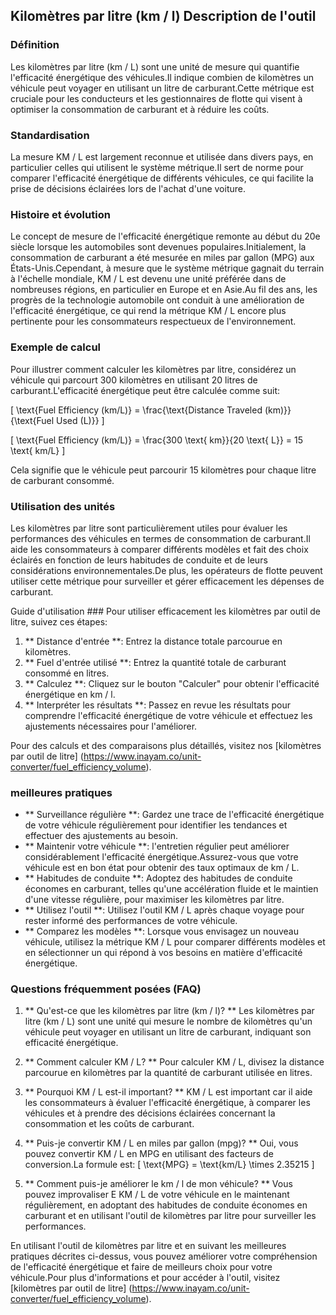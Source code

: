 ## Kilomètres par litre (km / l) Description de l'outil

### Définition
Les kilomètres par litre (km / L) sont une unité de mesure qui quantifie l'efficacité énergétique des véhicules.Il indique combien de kilomètres un véhicule peut voyager en utilisant un litre de carburant.Cette métrique est cruciale pour les conducteurs et les gestionnaires de flotte qui visent à optimiser la consommation de carburant et à réduire les coûts.

### Standardisation
La mesure KM / L est largement reconnue et utilisée dans divers pays, en particulier celles qui utilisent le système métrique.Il sert de norme pour comparer l'efficacité énergétique de différents véhicules, ce qui facilite la prise de décisions éclairées lors de l'achat d'une voiture.

### Histoire et évolution
Le concept de mesure de l'efficacité énergétique remonte au début du 20e siècle lorsque les automobiles sont devenues populaires.Initialement, la consommation de carburant a été mesurée en miles par gallon (MPG) aux États-Unis.Cependant, à mesure que le système métrique gagnait du terrain à l'échelle mondiale, KM / L est devenu une unité préférée dans de nombreuses régions, en particulier en Europe et en Asie.Au fil des ans, les progrès de la technologie automobile ont conduit à une amélioration de l'efficacité énergétique, ce qui rend la métrique KM / L encore plus pertinente pour les consommateurs respectueux de l'environnement.

### Exemple de calcul
Pour illustrer comment calculer les kilomètres par litre, considérez un véhicule qui parcourt 300 kilomètres en utilisant 20 litres de carburant.L'efficacité énergétique peut être calculée comme suit:

\[ \text{Fuel Efficiency (km/L)} = \frac{\text{Distance Traveled (km)}}{\text{Fuel Used (L)}} \]

\[ \text{Fuel Efficiency (km/L)} = \frac{300 \text{ km}}{20 \text{ L}} = 15 \text{ km/L} \]

Cela signifie que le véhicule peut parcourir 15 kilomètres pour chaque litre de carburant consommé.

### Utilisation des unités
Les kilomètres par litre sont particulièrement utiles pour évaluer les performances des véhicules en termes de consommation de carburant.Il aide les consommateurs à comparer différents modèles et fait des choix éclairés en fonction de leurs habitudes de conduite et de leurs considérations environnementales.De plus, les opérateurs de flotte peuvent utiliser cette métrique pour surveiller et gérer efficacement les dépenses de carburant.

Guide d'utilisation ###
Pour utiliser efficacement les kilomètres par outil de litre, suivez ces étapes:

1. ** Distance d'entrée **: Entrez la distance totale parcourue en kilomètres.
2. ** Fuel d'entrée utilisé **: Entrez la quantité totale de carburant consommé en litres.
3. ** Calculez **: Cliquez sur le bouton "Calculer" pour obtenir l'efficacité énergétique en km / l.
4. ** Interpréter les résultats **: Passez en revue les résultats pour comprendre l'efficacité énergétique de votre véhicule et effectuez les ajustements nécessaires pour l'améliorer.

Pour des calculs et des comparaisons plus détaillés, visitez nos [kilomètres par outil de litre] (https://www.inayam.co/unit-converter/fuel_efficiency_volume).

### meilleures pratiques
- ** Surveillance régulière **: Gardez une trace de l'efficacité énergétique de votre véhicule régulièrement pour identifier les tendances et effectuer des ajustements au besoin.
- ** Maintenir votre véhicule **: l'entretien régulier peut améliorer considérablement l'efficacité énergétique.Assurez-vous que votre véhicule est en bon état pour obtenir des taux optimaux de km / L.
- ** Habitudes de conduite **: Adoptez des habitudes de conduite économes en carburant, telles qu'une accélération fluide et le maintien d'une vitesse régulière, pour maximiser les kilomètres par litre.
- ** Utilisez l'outil **: Utilisez l'outil KM / L après chaque voyage pour rester informé des performances de votre véhicule.
- ** Comparez les modèles **: Lorsque vous envisagez un nouveau véhicule, utilisez la métrique KM / L pour comparer différents modèles et en sélectionner un qui répond à vos besoins en matière d'efficacité énergétique.

### Questions fréquemment posées (FAQ)

1. ** Qu'est-ce que les kilomètres par litre (km / l)? **
Les kilomètres par litre (km / L) sont une unité qui mesure le nombre de kilomètres qu'un véhicule peut voyager en utilisant un litre de carburant, indiquant son efficacité énergétique.

2. ** Comment calculer KM / L? **
Pour calculer KM / L, divisez la distance parcourue en kilomètres par la quantité de carburant utilisée en litres.

3. ** Pourquoi KM / L est-il important? **
KM / L est important car il aide les consommateurs à évaluer l'efficacité énergétique, à comparer les véhicules et à prendre des décisions éclairées concernant la consommation et les coûts de carburant.

4. ** Puis-je convertir KM / L en miles par gallon (mpg)? **
Oui, vous pouvez convertir KM / L en MPG en utilisant des facteurs de conversion.La formule est:
\[ \text{MPG} = \text{km/L} \times 2.35215 \]

5. ** Comment puis-je améliorer le km / l de mon véhicule? **
Vous pouvez improvaliser E KM / L de votre véhicule en le maintenant régulièrement, en adoptant des habitudes de conduite économes en carburant et en utilisant l'outil de kilomètres par litre pour surveiller les performances.

En utilisant l'outil de kilomètres par litre et en suivant les meilleures pratiques décrites ci-dessus, vous pouvez améliorer votre compréhension de l'efficacité énergétique et faire de meilleurs choix pour votre véhicule.Pour plus d'informations et pour accéder à l'outil, visitez [kilomètres par outil de litre] (https://www.inayam.co/unit-converter/fuel_efficiency_volume).